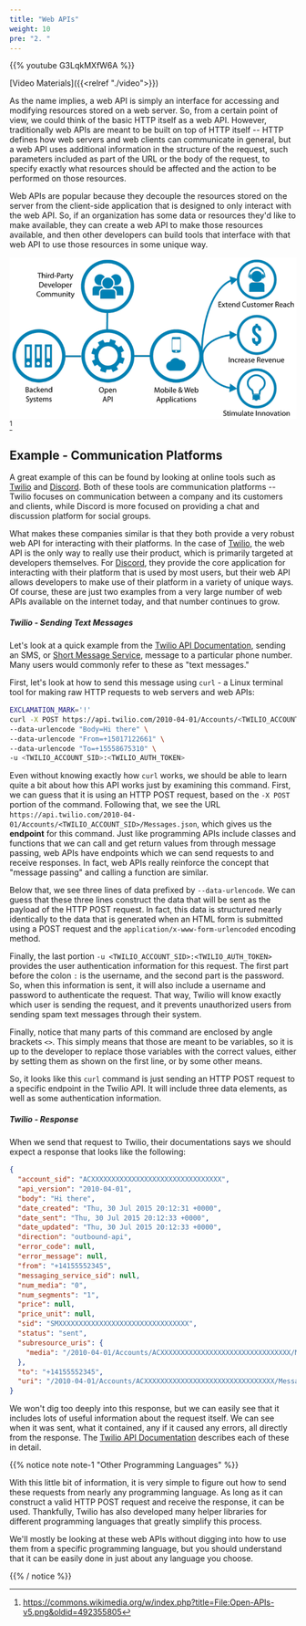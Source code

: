 ```yaml
---
title: "Web APIs"
weight: 10
pre: "2. "
---
```


{{% youtube G3LqkMXfW6A %}}

[Video Materials]({{<relref "./video">}})

As the name implies, a web API is simply an interface for accessing and modifying resources stored on a web server. So, from a certain point of view, we could think of the basic HTTP itself as a web API. However, traditionally web APIs are meant to be built on top of HTTP itself -- HTTP defines how web servers and web clients can communicate in general, but a web API uses additional information in the structure of the request, such parameters included as part of the URL or the body of the request, to specify exactly what resources should be affected and the action to be performed on those resources.

Web APIs are popular because they decouple the resources stored on the server from the client-side application that is designed to only interact with the web API. So, if an organization has some data or resources they'd like to make available, they can create a web API to make those resources available, and then other developers can build tools that interface with that web API to use those resources in some unique way.

![Web API Graphic](/images/18/api.png)[^1]

[^1]: https://commons.wikimedia.org/w/index.php?title=File:Open-APIs-v5.png&oldid=492355805

## Example - Communication Platforms

A great example of this can be found by looking at online tools such as [Twilio](https://www.twilio.com/) and [Discord](https://discord.com/). Both of these tools are communication platforms -- Twilio focuses on communication between a company and its customers and clients, while Discord is more focused on providing a chat and discussion platform for social groups. 

What makes these companies similar is that they both provide a very robust web API for interacting with their platforms. In the case of [Twilio](https://www.twilio.com/docs/api), the web API is the only way to really use their product, which is primarily targeted at developers themselves. For [Discord](https://discord.com/developers/docs/intro), they provide the core application for interacting with their platform that is used by most users, but their web API allows developers to make use of their platform in a variety of unique ways. Of course, these are just two examples from a very large number of web APIs available on the internet today, and that number continues to grow.

##### Twilio - Sending Text Messages

Let's look at a quick example from the [Twilio API Documentation](https://www.twilio.com/docs/sms/send-messages), sending an SMS, or [Short Message Service](https://en.wikipedia.org/wiki/SMS), message to a particular phone number. Many users would commonly refer to these as "text messages."

First, let's look at how to send this message using `curl` - a Linux terminal tool for making raw HTTP requests to web servers and web APIs:

```bash
EXCLAMATION_MARK='!'
curl -X POST https://api.twilio.com/2010-04-01/Accounts/<TWILIO_ACCOUNT_SID>/Messages.json \
--data-urlencode "Body=Hi there" \
--data-urlencode "From=+15017122661" \
--data-urlencode "To=+15558675310" \
-u <TWILIO_ACCOUNT_SID>:<TWILIO_AUTH_TOKEN>
```

Even without knowing exactly how `curl` works, we should be able to learn quite a bit about how this API works just by examining this command. First, we can guess that it is using an HTTP POST request, based on the `-X POST` portion of the command. Following that, we see the URL `https://api.twilio.com/2010-04-01/Accounts/<TWILIO_ACCOUNT_SID>/Messages.json`, which gives us the **endpoint** for this command. Just like programming APIs include classes and functions that we can call and get return values from through message passing, web APIs have endpoints which we can send requests to and receive responses. In fact, web APIs really reinforce the concept that "message passing" and calling a function are similar. 

Below that, we see three lines of data prefixed by `--data-urlencode`. We can guess that these three lines construct the data that will be sent as the payload of the HTTP POST request. In fact, this data is structured nearly identically to the data that is generated when an HTML form is submitted using a POST request and the `application/x-www-form-urlencoded` encoding method.

Finally, the last portion `-u <TWILIO_ACCOUNT_SID>:<TWILIO_AUTH_TOKEN>` provides the user authentication information for this request. The first part before the colon `:` is the username, and the second part is the password. So, when this information is sent, it will also include a username and password to authenticate the request. That way, Twilio will know exactly which user is sending the request, and it prevents unauthorized users from sending spam text messages through their system.

Finally, notice that many parts of this command are enclosed by angle brackets `<>`. This simply means that those are meant to be variables, so it is up to the developer to replace those variables with the correct values, either by setting them as shown on the first line, or by some other means. 

So, it looks like this `curl` command is just sending an HTTP POST request to a specific endpoint in the Twilio API. It will include three data elements, as well as some authentication information.

##### Twilio - Response

When we send that request to Twilio, their documentations says we should expect a response that looks like the following:

```json
{
  "account_sid": "ACXXXXXXXXXXXXXXXXXXXXXXXXXXXXXXXX",
  "api_version": "2010-04-01",
  "body": "Hi there",
  "date_created": "Thu, 30 Jul 2015 20:12:31 +0000",
  "date_sent": "Thu, 30 Jul 2015 20:12:33 +0000",
  "date_updated": "Thu, 30 Jul 2015 20:12:33 +0000",
  "direction": "outbound-api",
  "error_code": null,
  "error_message": null,
  "from": "+14155552345",
  "messaging_service_sid": null,
  "num_media": "0",
  "num_segments": "1",
  "price": null,
  "price_unit": null,
  "sid": "SMXXXXXXXXXXXXXXXXXXXXXXXXXXXXXXXX",
  "status": "sent",
  "subresource_uris": {
    "media": "/2010-04-01/Accounts/ACXXXXXXXXXXXXXXXXXXXXXXXXXXXXXXXX/Messages/SMXXXXXXXXXXXXXXXXXXXXXXXXXXXXXXXX/Media.json"
  },
  "to": "+14155552345",
  "uri": "/2010-04-01/Accounts/ACXXXXXXXXXXXXXXXXXXXXXXXXXXXXXXXX/Messages/SMXXXXXXXXXXXXXXXXXXXXXXXXXXXXXXXX.json"
}
```

We won't dig too deeply into this response, but we can easily see that it includes lots of useful information about the request itself. We can see when it was sent, what it contained, any if it caused any errors, all directly from the response. The [Twilio API Documentation](https://www.twilio.com/docs/sms/send-messages) describes each of these in detail. 

{{% notice note note-1 "Other Programming Languages" %}}

With this little bit of information, it is very simple to figure out how to send these requests from nearly any programming language. As long as it can construct a valid HTTP POST request and receive the response, it can be used. Thankfully, Twilio has also developed many helper libraries for different programming languages that greatly simplify this process. 

We'll mostly be looking at these web APIs without digging into how to use them from a specific programming language, but you should understand that it can be easily done in just about any language you choose. 

{{% / notice %}}
